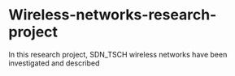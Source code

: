 # Wireless-networks-research-project
In this research project, SDN_TSCH wireless networks have been investigated and described
